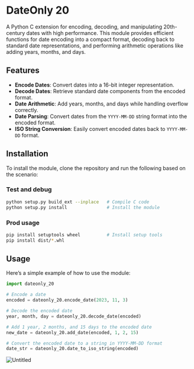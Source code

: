 # DateOnly 20

A Python C extension for encoding, decoding, and manipulating 20th-century dates with high performance. This module provides efficient functions for date encoding into a compact format, decoding back to standard date representations, and performing arithmetic operations like adding years, months, and days.

## Features

- **Encode Dates**: Convert dates into a 16-bit integer representation.
- **Decode Dates**: Retrieve standard date components from the encoded format.
- **Date Arithmetic**: Add years, months, and days while handling overflow correctly.
- **Date Parsing**: Convert dates from the `YYYY-MM-DD` string format into the encoded format.
- **ISO String Conversion**: Easily convert encoded dates back to `YYYY-MM-DD` format.

## Installation

To install the module, clone the repository and run the following based on the scenario:

### Test and debug
```bash
python setup.py build_ext --inplace   # Compile C code
python setup.py install               # Install the module
```

### Prod usage
```bash
pip install setuptools wheel          # Install setup tools
pip install dist/*.whl 
```

## Usage
Here’s a simple example of how to use the module:

```python
import dateonly_20

# Encode a date
encoded = dateonly_20.encode_date(2023, 11, 3)

# Decode the encoded date
year, month, day = dateonly_20.decode_date(encoded)

# Add 1 year, 2 months, and 15 days to the encoded date
new_date = dateonly_20.add_date(encoded, 1, 2, 15)

# Convert the encoded date to a string in YYYY-MM-DD format
date_str = dateonly_20.date_to_iso_string(encoded)
```
![Untitled](https://github.com/user-attachments/assets/4b1cacd9-ffaf-4d00-ac38-1b73454095d1)


